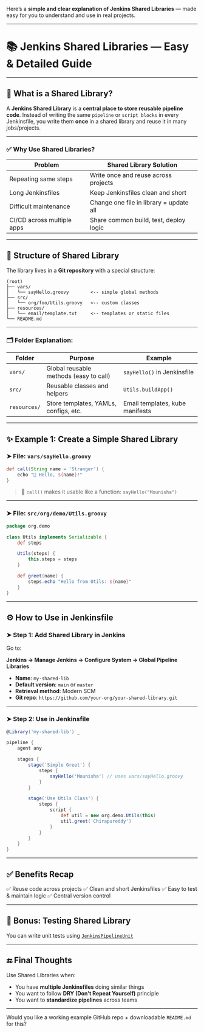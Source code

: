 Here’s a **simple and clear explanation of Jenkins Shared Libraries** — made easy for you to understand and use in real projects.

---

# 📚 Jenkins Shared Libraries — Easy & Detailed Guide

---

## 🧠 What is a Shared Library?

A **Jenkins Shared Library** is a **central place to store reusable pipeline code**.
Instead of writing the same `pipeline` or `script blocks` in every Jenkinsfile, you write them **once** in a shared library and reuse it in many jobs/projects.

---

### ✅ Why Use Shared Libraries?

| Problem                    | Shared Library Solution                 |
| -------------------------- | --------------------------------------- |
| Repeating same steps       | Write once and reuse across projects    |
| Long Jenkinsfiles          | Keep Jenkinsfiles clean and short       |
| Difficult maintenance      | Change one file in library = update all |
| CI/CD across multiple apps | Share common build, test, deploy logic  |

---

## 📁 Structure of Shared Library

The library lives in a **Git repository** with a special structure:

```
(root)
├── vars/
│   └── sayHello.groovy        <-- simple global methods
├── src/
│   └── org/foo/Utils.groovy   <-- custom classes
├── resources/
│   └── email/template.txt     <-- templates or static files
└── README.md
```

---

### 🗂️ Folder Explanation:

| Folder       | Purpose                                | Example                         |
| ------------ | -------------------------------------- | ------------------------------- |
| `vars/`      | Global reusable methods (easy to call) | `sayHello()` in Jenkinsfile     |
| `src/`       | Reusable classes and helpers           | `Utils.buildApp()`              |
| `resources/` | Store templates, YAMLs, configs, etc.  | Email templates, kube manifests |

---

## ✨ Example 1: Create a Simple Shared Library

### ➤ File: `vars/sayHello.groovy`

```groovy
def call(String name = 'Stranger') {
    echo "👋 Hello, ${name}!"
}
```

> 🔹 `call()` makes it usable like a function: `sayHello("Mounisha")`

---

### ➤ File: `src/org/demo/Utils.groovy`

```groovy
package org.demo

class Utils implements Serializable {
    def steps

    Utils(steps) {
        this.steps = steps
    }

    def greet(name) {
        steps.echo "Hello from Utils: ${name}"
    }
}
```

---

## ⚙️ How to Use in Jenkinsfile

### ➤ Step 1: **Add Shared Library in Jenkins**

Go to:

**Jenkins → Manage Jenkins → Configure System → Global Pipeline Libraries**

* **Name**: `my-shared-lib`
* **Default version**: `main` or `master`
* **Retrieval method**: Modern SCM
* **Git repo**: `https://github.com/your-org/your-shared-library.git`

---

### ➤ Step 2: **Use in Jenkinsfile**

```groovy
@Library('my-shared-lib') _

pipeline {
    agent any

    stages {
        stage('Simple Greet') {
            steps {
                sayHello('Mounisha') // uses vars/sayHello.groovy
            }
        }

        stage('Use Utils Class') {
            steps {
                script {
                    def util = new org.demo.Utils(this)
                    util.greet('Chirapureddy')
                }
            }
        }
    }
}
```

---

## ✅ Benefits Recap

✅ Reuse code across projects
✅ Clean and short Jenkinsfiles
✅ Easy to test & maintain logic
✅ Central version control

---

## 🧪 Bonus: Testing Shared Library

You can write unit tests using [`JenkinsPipelineUnit`](https://github.com/jenkinsci/JenkinsPipelineUnit)

---

## 🔚 Final Thoughts

Use Shared Libraries when:

* You have **multiple Jenkinsfiles** doing similar things
* You want to follow **DRY (Don’t Repeat Yourself)** principle
* You want to **standardize pipelines** across teams

---

Would you like a working example GitHub repo + downloadable `README.md` for this?
